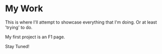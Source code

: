 # My Work

This is where I'll attempt to showcase everything that I'm doing. Or at least 'trying' to do.

My first project is an F1 page.

Stay Tuned!
